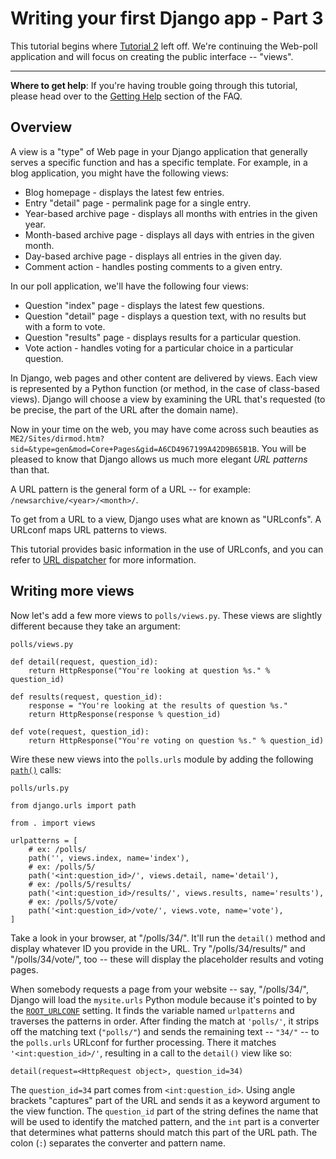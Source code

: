 # Writing your first Django app - Part 3

This tutorial begins where [Tutorial 2](https://github.com/AndrewSRea/My_Learning_Port_II/tree/main/Django/Django_App_Part_2#writing-your-first-django-app---part-2) left off. We're continuing the Web-poll application and will focus on creating the public interface -- "views".

<hr>

**Where to get help**: If you're having trouble going through this tutorial, please head over to the [Getting Help](https://docs.djangoproject.com/en/3.1/faq/help/) section of the FAQ.

## Overview

A view is a "type" of Web page in your Django application that generally serves a specific function and has a specific template. For example, in a blog application, you might have the following views:

* Blog homepage - displays the latest few entries.
* Entry "detail" page - permalink page for a single entry.
* Year-based archive page - displays all months with entries in the given year.
* Month-based archive page - displays all days with entries in the given month.
* Day-based archive page - displays all entries in the given day.
* Comment action - handles posting comments to a given entry.

In our poll application, we'll have the following four views:

* Question "index" page - displays the latest few questions.
* Question "detail" page - displays a question text, with no results but with a form to vote.
* Question "results" page - displays results for a particular question.
* Vote action - handles voting for a particular choice in a particular question.

In Django, web pages and other content are delivered by views. Each view is represented by a Python function (or method, in the case of class-based views). Django will choose a view by examining the URL that's requested (to be precise, the part of the URL after the domain name).

Now in your time on the web, you may have come across such beauties as `ME2/Sites/dirmod.htm?sid=&type=gen&mod=Core+Pages&gid=A6CD4967199A42D9B65B1B`. You will be pleased to know that Django allows us much more elegant *URL patterns* than that.

A URL pattern is the general form of a URL -- for example: `/newsarchive/<year>/<month>/`.

To get from a URL to a view, Django uses what are known as "URLconfs". A URLconf maps URL patterns to views.

This tutorial provides basic information in the use of URLconfs, and you can refer to [URL dispatcher](https://docs.djangoproject.com/en/3.1/topics/http/urls/) for more information.

## Writing more views

Now let's add a few more views to `polls/views.py`. These views are slightly different because they take an argument:

`polls/views.py`

```
def detail(request, question_id):
    return HttpResponse("You're looking at question %s." % question_id)

def results(request, question_id):
    response = "You're looking at the results of question %s."
    return HttpResponse(response % question_id)

def vote(request, question_id):
    return HttpResponse("You're voting on question %s." % question_id)
```

Wire these new views into the `polls.urls` module by adding the following [`path()`](https://docs.djangoproject.com/en/3.1/ref/urls/#django.urls.path) calls:

`polls/urls.py`

```
from django.urls import path

from . import views

urlpatterns = [
    # ex: /polls/
    path('', views.index, name='index'),
    # ex: /polls/5/
    path('<int:question_id>/', views.detail, name='detail'),
    # ex: /polls/5/results/
    path('<int:question_id>/results/', views.results, name='results'),
    # ex: /polls/5/vote/
    path('<int:question_id>/vote/', views.vote, name='vote'),
]
```

Take a look in your browser, at "/polls/34/". It'll run the `detail()` method and display whatever ID you provide in the URL. Try "/polls/34/results/" and "/polls/34/vote/", too -- these will display the placeholder results and voting pages.

When somebody requests a page from your website -- say, "/polls/34/", Django will load the `mysite.urls` Python module because it's pointed to by the [`ROOT_URLCONF`](https://docs.djangoproject.com/en/3.1/ref/settings/#std:setting-ROOT_URLCONF) setting. It finds the variable named `urlpatterns` and traverses the patterns in order. After finding the match at `'polls/'`, it strips off the matching text (`"polls/"`) and sends the remaining text -- `"34/"` -- to the `polls.urls` URLconf for further processing. There it matches `'<int:question_id>/'`, resulting in a call to the `detail()` view like so:
```
detail(request=<HttpRequest object>, question_id=34)
```
The `question_id=34` part comes from `<int:question_id>`. Using angle brackets "captures" part of the URL and sends it as a keyword argument to the view function. The `question_id` part of the string defines the name that will be used to identify the matched pattern, and the `int` part is a converter that determines what patterns should match this part of the URL path. The colon (`:`) separates the converter and pattern name.